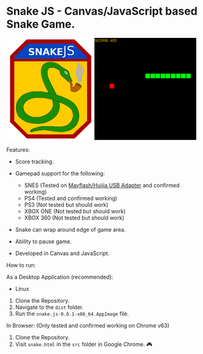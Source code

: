 # Snake JS - Canvas/JavaScript based Snake Game.

<center>
	<img src="./src/img/snake-js.png" width="222" height="267" />
	<img src="./src/img/screen1.png" height="267" />
</center>

Features:

- Score tracking.
- Gamepad support for the following:
	- SNES (Tested on [Mayflash/Huijia USB Adapter](http://a.co/0zO06aL) and confirmed working)
	- PS4 (Tested and confirmed working)
	- PS3 (Not tested but should work)
	- XBOX ONE (Not tested but should work)
	- XBOX 360 (Not tested but should work)

- Snake can wrap around edge of game area.
- Ability to pause game.
- Developed in Canvas and JavaScript.


How to run:

As a Desktop Application (recommended):
- Linux
1. Clone the Repository.
2. Navigate to the `dist` folder.
3. Run the `snake.js-0.0.1-x86_64.AppImage` file.

In Browser: (Only tested and confirmed working on Chrome v63)
1. Clone the Repository.
2. Visit `snake.html` in the `src` folder in Google Chrome. :video_game: